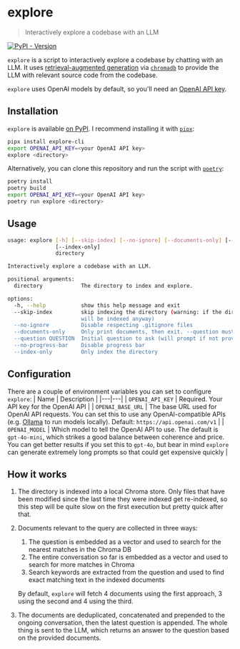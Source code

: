 # explore
> Interactively explore a codebase with an LLM

[![PyPI - Version](https://img.shields.io/pypi/v/explore-cli?pypiBaseUrl=https%3A%2F%2Fpypi.org)](https://pypi.org/project/explore-cli/)

`explore` is a script to interactively explore a codebase by chatting with an LLM. It uses [retrieval-augmented generation](https://research.ibm.com/blog/retrieval-augmented-generation-RAG) via [`chromadb`](https://docs.trychroma.com/) to provide the LLM with relevant source code from the codebase.

`explore` uses OpenAI models by default, so you'll need an [OpenAI API key](https://openai.com/index/openai-api/).

## Installation
`explore` is available [on PyPI](https://pypi.org/project/explore-cli/). I recommend installing it with [`pipx`](https://github.com/pypa/pipx):

``` sh
pipx install explore-cli
export OPENAI_API_KEY=<your OpenAI API key>
explore <directory>
```

Alternatively, you can clone this repository and run the script with [`poetry`](https://python-poetry.org/):

``` sh
poetry install
poetry build
export OPENAI_API_KEY=<your OpenAI API key>
poetry run explore <directory>
```

## Usage

``` sh
usage: explore [-h] [--skip-index] [--no-ignore] [--documents-only] [--question QUESTION] [--no-progress-bar]
               [--index-only]
               directory

Interactively explore a codebase with an LLM.

positional arguments:
  directory            The directory to index and explore.

options:
  -h, --help           show this help message and exit
  --skip-index         skip indexing the directory (warning: if the directory hasn't been indexed at least once, it
                       will be indexed anyway)
  --no-ignore          Disable respecting .gitignore files
  --documents-only     Only print documents, then exit. --question must be provided
  --question QUESTION  Initial question to ask (will prompt if not provided)
  --no-progress-bar    Disable progress bar
  --index-only         Only index the directory
```

## Configuration
There are a couple of environment variables you can set to configure `explore`:
| Name  | Description  |
|---|---|
| `OPENAI_API_KEY` | Required. Your API key for the OpenAI API |
| `OPENAI_BASE_URL`  | The base URL used for OpenAI API requests. You can set this to use any OpenAI-compatible APIs (e.g. [Ollama](https://ollama.com/blog/openai-compatibility) to run models locally). Default: `https://api.openai.com/v1` |
| `OPENAI_MODEL`  |  Which model to tell the OpenAI API to use. The default is `gpt-4o-mini`, which strikes a good balance between coherence and price. You can get better results if you set this to `gpt-4o`, but bear in mind `explore` can generate extremely long prompts so that could get expensive quickly |


## How it works
1. The directory is indexed into a local Chroma store. Only files that have been modified since the last time they were indexed get re-indexed, so this step will be quite slow on the first execution but pretty quick after that.
2. Documents relevant to the query are collected in three ways:
   1. The question is embedded as a vector and used to search for the nearest matches in the Chroma DB
   2. The entire conversation so far is embedded as a vector and used to search for more matches in Chroma
   3. Search keywords are extracted from the question and used to find exact matching text in the indexed documents
   
   By default, `explore` will fetch 4 documents using the first approach, 3 using the second and 4 using the third.
3. The documents are deduplicated, concatenated and prepended to the ongoing conversation, then the latest question is appended. The whole thing is sent to the LLM, which returns an answer to the question based on the provided documents.

